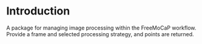 # Introduction

A package for managing image processing within the FreeMoCaP workflow. Provide a frame and selected processing strategy, and points are returned. 